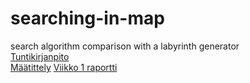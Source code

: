 # searching-in-map
search algorithm comparison with a labyrinth generator  
[Tuntikirjanpito ](https://github.com/kapistelijaKrisu/a-stars-in-map/blob/master/doc/hour-diary.md)  
[Määtittely](https://github.com/kapistelijaKrisu/searching-comparison-with-map-gen/blob/master/doc/definition.md)
[Viikko 1 raportti ](https://github.com/kapistelijaKrisu/a-stars-in-map/blob/master/doc/week1.md)  
  
